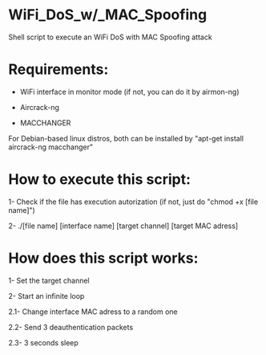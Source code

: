 # WiFi_DoS_w/_MAC_Spoofing
Shell script to execute an WiFi DoS with MAC Spoofing attack

# Requirements:

- WiFi interface in monitor mode (if not, you can do it by airmon-ng)

- Aircrack-ng
- MACCHANGER

For Debian-based linux distros, both can be installed by "apt-get install aircrack-ng macchanger"

# How to execute this script:

1- Check if the file has execution autorization (if not, just do "chmod +x [file name]")

2- ./[file name] [interface name] [target channel] [target MAC adress]

# How does this script works:

1- Set the target channel
   
2- Start an infinite loop

2.1- Change interface MAC adress to a random one

2.2- Send 3 deauthentication packets 

2.3- 3 seconds sleep
